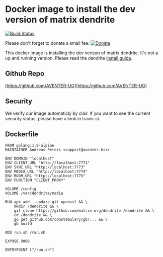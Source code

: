 # Docker image to install the dev version of matrix dendrite

[![Build Status](https://travis-ci.org/AVENTER-UG/docker-dendrite.svg?branch=master)](https://travis-ci.org/AVENTER-UG/docker-dendrite)

Please don't forget to donate a small fee: [![Donate](https://liberapay.com/assets/widgets/donate.svg)](https://liberapay.com/AVENTER/donate)

This docker image is installing the dev verison of matrix dendrite. It's not a up and running version. Please read the dendrite  [install guide](https://github.com/matrix-org/dendrite/blob/master/INSTALL.md).

## Github Repo

[https://github.com/AVENTER-UG](https://github.com/AVENTER-UG)

## Security 

We verify our image automaticly by clair. If you want to see the current security status, please have a look in travis-ci.

## Dockerfile

```
FROM golang:1.9-alpine
MAINTAINER Andreas Peters <support@aventer.biz>

ENV DOMAIN "localhost"
ENV CLIENT_URL "http://localhost:7771"
ENV SYNC_URL "http://localhost:7773"
ENV MEDIA_URL "http://localhost:7774"
ENV ROOM_URL "http://localhost:7775" 
ENV FUNCTION "CLIENT_PROXY"

VOLUME /config
VOLUME /var/dendrite/media

RUN apk add --update git openssl && \
    mkdir /dendrite && \
    git clone https://github.com/matrix-org/dendrite /dendrite && \
    cd /dendrite && \
    go get github.com/constabulary/gb/... && \
    gb build

ADD run.sh /run.sh

EXPOSE 8008

ENTRYPOINT ["/run.sh"]

```